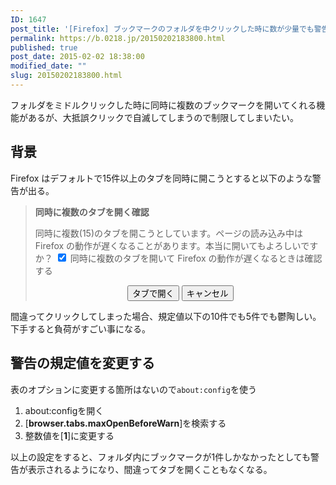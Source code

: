 ```yaml
---
ID: 1647
post_title: '[Firefox] ブックマークのフォルダを中クリックした時に数が少量でも警告を出す方法'
permalink: https://b.0218.jp/20150202183800.html
published: true
post_date: 2015-02-02 18:38:00
modified_date: ""
slug: 20150202183800.html
---
```

フォルダをミドルクリックした時に同時に複数のブックマークを開いてくれる機能があるが、大抵誤クリックで自滅してしまうので制限してしまいたい。
<!--more-->
<h2>背景</h2>
Firefox はデフォルトで15件以上のタブを同時に開こうとすると以下のような警告が出る。

<blockquote><b>同時に複数のタブを開く確認</b>

同時に複数(15)のタブを開こうとしています。ページの読み込み中は Firefox の動作が遅くなることがあります。本当に開いてもよろしいですか？
<input type="checkbox" checked> 同時に複数のタブを開いて Firefox の動作が遅くなるときは確認する
<center><button>タブで開く</button> <button>キャンセル</button></center>
</blockquote>

間違ってクリックしてしまった場合、規定値以下の10件でも5件でも鬱陶しい。下手すると負荷がすごい事になる。

<h2>警告の規定値を変更する</h2>
表のオプションに変更する箇所はないので<code>about:config</code>を使う
<ol>
 <li>about:configを開く</li>
 <li>[<b>browser.tabs.maxOpenBeforeWarn</b>]を検索する</li>
 <li>整数値を[<b>1</b>]に変更する</li>
</ol>
以上の設定をすると、フォルダ内にブックマークが1件しかなかったとしても警告が表示されるようになり、間違ってタブを開くこともなくなる。